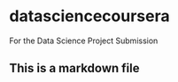 datasciencecoursera
===================

For the Data Science Project Submission
## This is a markdown file
